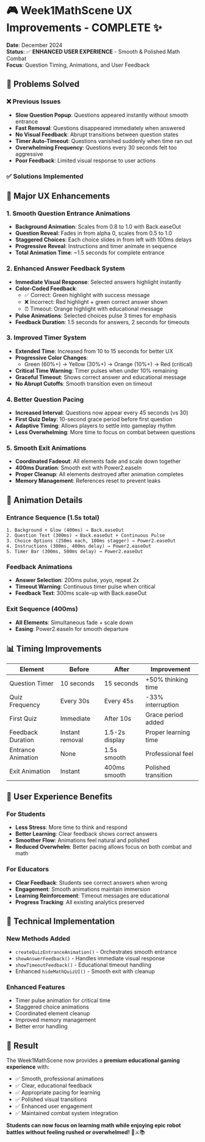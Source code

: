 # 🎮 Week1MathScene UX Improvements - COMPLETE ✨

**Date**: December 2024  
**Status**: ✅ **ENHANCED USER EXPERIENCE** - Smooth & Polished Math Combat  
**Focus**: Question Timing, Animations, and User Feedback

## 🎯 **Problems Solved**

### ❌ **Previous Issues**
- **Slow Question Popup**: Questions appeared instantly without smooth entrance
- **Fast Removal**: Questions disappeared immediately when answered
- **No Visual Feedback**: Abrupt transitions between question states
- **Timer Auto-Timeout**: Questions vanished suddenly when time ran out
- **Overwhelming Frequency**: Questions every 30 seconds felt too aggressive
- **Poor Feedback**: Limited visual response to user actions

### ✅ **Solutions Implemented**

## 🚀 **Major UX Enhancements**

### 1. **Smooth Question Entrance Animations**
- **Background Animation**: Scales from 0.8 to 1.0 with Back.easeOut
- **Question Reveal**: Fades in from alpha 0, scales from 0.5 to 1.0
- **Staggered Choices**: Each choice slides in from left with 100ms delays
- **Progressive Reveal**: Instructions and timer animate in sequence
- **Total Animation Time**: ~1.5 seconds for complete entrance

### 2. **Enhanced Answer Feedback System**
- **Immediate Visual Response**: Selected answers highlight instantly
- **Color-Coded Feedback**: 
  - ✅ Correct: Green highlight with success message
  - ❌ Incorrect: Red highlight + green correct answer shown
  - ⏰ Timeout: Orange highlight with educational message
- **Pulse Animations**: Selected choices pulse 3 times for emphasis
- **Feedback Duration**: 1.5 seconds for answers, 2 seconds for timeouts

### 3. **Improved Timer System**
- **Extended Time**: Increased from 10 to 15 seconds for better UX
- **Progressive Color Changes**: 
  - Green (60%+) → Yellow (30%+) → Orange (10%+) → Red (critical)
- **Critical Time Warning**: Timer pulses when under 10% remaining
- **Graceful Timeout**: Shows correct answer and educational message
- **No Abrupt Cutoffs**: Smooth transition even on timeout

### 4. **Better Question Pacing**
- **Increased Interval**: Questions now appear every 45 seconds (vs 30)
- **First Quiz Delay**: 10-second grace period before first question
- **Adaptive Timing**: Allows players to settle into gameplay rhythm
- **Less Overwhelming**: More time to focus on combat between questions

### 5. **Smooth Exit Animations**
- **Coordinated Fadeout**: All elements fade and scale down together
- **400ms Duration**: Smooth exit with Power2.easeIn
- **Proper Cleanup**: All elements destroyed after animation completes
- **Memory Management**: References reset to prevent leaks

## 🎨 **Animation Details**

### **Entrance Sequence (1.5s total)**
```
1. Background + Glow (400ms) → Back.easeOut
2. Question Text (300ms) → Back.easeOut + Continuous Pulse
3. Choice Options (250ms each, 100ms stagger) → Power2.easeOut
4. Instructions (300ms, 400ms delay) → Power2.easeOut
5. Timer Bar (300ms, 500ms delay) → Power2.easeOut
```

### **Feedback Animations**
- **Answer Selection**: 200ms pulse, yoyo, repeat 2x
- **Timeout Warning**: Continuous timer pulse when critical
- **Feedback Text**: 300ms scale-up with Back.easeOut

### **Exit Sequence (400ms)**
- **All Elements**: Simultaneous fade + scale down
- **Easing**: Power2.easeIn for smooth departure

## 📊 **Timing Improvements**

| Element | Before | After | Improvement |
|---------|--------|-------|-------------|
| Question Timer | 10 seconds | 15 seconds | +50% thinking time |
| Quiz Frequency | Every 30s | Every 45s | -33% interruption |
| First Quiz | Immediate | After 10s | Grace period added |
| Feedback Duration | Instant removal | 1.5-2s display | Proper learning time |
| Entrance Animation | None | 1.5s smooth | Professional feel |
| Exit Animation | Instant | 400ms smooth | Polished transition |

## 🎯 **User Experience Benefits**

### **For Students**
- **Less Stress**: More time to think and respond
- **Better Learning**: Clear feedback shows correct answers
- **Smoother Flow**: Animations feel natural and polished
- **Reduced Overwhelm**: Better pacing allows focus on both combat and math

### **For Educators**
- **Clear Feedback**: Students see correct answers when wrong
- **Engagement**: Smooth animations maintain immersion
- **Learning Reinforcement**: Timeout messages are educational
- **Progress Tracking**: All existing analytics preserved

## 🔧 **Technical Implementation**

### **New Methods Added**
- `createQuizEntranceAnimation()` - Orchestrates smooth entrance
- `showAnswerFeedback()` - Handles immediate visual response
- `showTimeoutFeedback()` - Educational timeout handling
- Enhanced `hideMathQuizUI()` - Smooth exit with cleanup

### **Enhanced Features**
- Timer pulse animation for critical time
- Staggered choice animations
- Coordinated element cleanup
- Improved memory management
- Better error handling

## 🌟 **Result**

The Week1MathScene now provides a **premium educational gaming experience** with:
- ✅ Smooth, professional animations
- ✅ Clear, educational feedback
- ✅ Appropriate pacing for learning
- ✅ Polished visual transitions
- ✅ Enhanced user engagement
- ✅ Maintained combat system integration

**Students can now focus on learning math while enjoying epic robot battles without feeling rushed or overwhelmed!** 🤖⚔️📚 